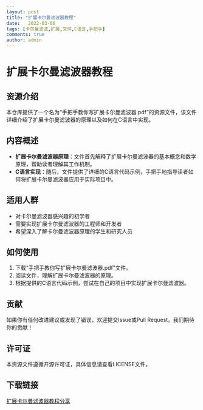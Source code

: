 ```yaml
---
layout: post
title: "扩展卡尔曼滤波器教程"
date:   2022-03-06
tags: [卡尔曼滤波,扩展,文件,C语言,手把手]
comments: true
author: admin
---
```

# 扩展卡尔曼滤波器教程

## 资源介绍

本仓库提供了一个名为“手把手教你写扩展卡尔曼滤波器.pdf”的资源文件，该文件详细介绍了扩展卡尔曼滤波器的原理以及如何在C语言中实现。

## 内容概述

- **扩展卡尔曼滤波器原理**：文件首先解释了扩展卡尔曼滤波器的基本概念和数学原理，帮助读者理解其工作机制。
- **C语言实现**：随后，文件提供了详细的C语言代码示例，手把手地指导读者如何将扩展卡尔曼滤波器应用于实际项目中。

## 适用人群

- 对卡尔曼滤波器感兴趣的初学者
- 需要实现扩展卡尔曼滤波器的工程师和开发者
- 希望深入了解卡尔曼滤波器原理的学生和研究人员

## 如何使用

1. 下载“手把手教你写扩展卡尔曼滤波器.pdf”文件。
2. 阅读文件，理解扩展卡尔曼滤波器的原理。
3. 根据提供的C语言代码示例，尝试在自己的项目中实现扩展卡尔曼滤波器。

## 贡献

如果你有任何改进建议或发现了错误，欢迎提交Issue或Pull Request。我们期待你的贡献！

## 许可证

本资源文件遵循开源许可证，具体信息请查看LICENSE文件。

## 下载链接

[扩展卡尔曼滤波器教程分享](https://pan.quark.cn/s/304b9361d002)